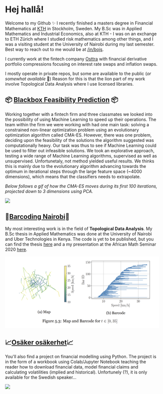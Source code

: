 # Hej hallå!

Welcome to my Github ✨
I recently finished a masters degree in Financial Mathematics at [KTH](https://www.kth.se/) in Stockholm, Sweden. My B.Sc was in Applied Mathematics and Industrial Economics, also at KTH - I was on an exchange to ETH Zürich where I studied risk mathematics among other things, and I was a visiting student at the University of Nairobi during my last semester. Best way to reach out to me would be at [/in/bojs](https://www.linkedin.com/in/bojs/).

I currently work at the fintech company [Osttra](www.ostra.com) with financial derivative portfolio compressions focusing on interest rate swaps and inflation swaps. 

I mostly operate in private repos, but some are available to the public (_or somewhat available_ 🍳)  Reason for this is that the lion part of my work involve Topological Data Analysis where I use licensed libraries. 

## 📦 [Blackbox Feasibility Prediction](https://github.com/KodAgge/Feasibility-Prediction) 📦
Working together with a fintech firm and three classmates we looked into the possibility of using Machine Learning to speed up their operations. The team within the firm we were working with had one main task: solving a constrained non-linear optimization problem using an evolutionary optimization algorithm called CMA-ES. However, there was one problem, deciding upon the feasibility of the solutions the algorithm suggested was computationally heavy. Our task was thus to see if Machine Learning could be used to filter out infeasible solutions. We took an explorative approach, testing a wide range of Machine Learning algorithms, supervised as well as unsupervised. Unfortunetaly, not method yielded useful results. We thinks this is mainly due to the evolutionary algorithm advancing towards the optimum in iterational steps through the large feature space (~4000 dimensions), which means that the classifiers needs to extrapolate.

_Below follows a gif of how the CMA-ES moves during its first 100 iterations, projected down to 3 dimensions using PCA._

![](https://github.com/KodAgge/Feasibility-Prediction/blob/master/code/plots/3dscatter.gif)

## 🚕[Barcoding Nairobi](https://github.com/EricBojs/Barcoding-Nairobi)🚕
My most interesting work is in the field of **Topological Data Analysis**.
My B.Sc thesis in Applied Mathematics was done at the University of Nairobi and Uber Technologies in Kenya. The code is yet to be published, but you can find the thesis [here](https://www.diva-portal.org/smash/record.jsf?dswid=-6769&faces-redirect=true&language=en&searchType=SIMPLE&query=bojs&af=%5B%5D&aq=%5B%5B%5D%5D&aq2=%5B%5B%5D%5D&aqe=%5B%5D&pid=diva2%3A1450295&noOfRows=50&sortOrder=author_sort_asc&sortOrder2=title_sort_asc&onlyFullText=false&sf=all) and a my presentation at the African Math Seminar 2020 [here](https://www.youtube.com/watch?v=dwxhMm9wtOY).

![Figures from B.Sc Thesis Project "Barcoding Nairobi"](https://github.com/EricBojs/Barcoding-Nairobi/blob/master/Plots/Figure_5-3.png?raw=true "Barcoding Nairobi")


## 📈[Osäker osäkerhet](https://github.com/EricBojs/Osaker-osakerhet)📈
You'll also find a project on financial modelling using Python. The project is in the form of a workbook using Colab/Jupyter Notebook teaching the reader how to download financial data, model financial claims and calculating volatilities (implied and historical). Unfortunely (?), it is only available for the Swedish speaker...

<img src="https://github.com/EricBojs/Osaker-osakerhet/blob/master/Plots/Figure.png?raw=true" width="500">
